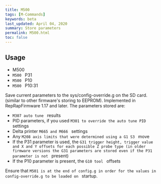 ```yaml
---
title: M500
tags: [M-Commands] 
keywords: beta 
last_updated: April 04, 2020 
summary: Store parameters 
permalink: M500.html
toc: false 
---
```



## Usage

* M500
* ` M500  ` P31
* ` M500  ` P10
* ` M500  ` P10:31

Save current parameters to the sys/config-override.g on the SD card. (similar to other firmware's storing to EEPROM). Implemented in RepRapFirmware 1.17 and later. The parameters stored are:

* ` M307 auto tune  ` results
* PID parameters, if you used ` M301 to override the auto tune PID  ` settings
* Delta printer ` M665 and M666  ` settings
* Any ` M208 axis limits that were determined using a G1 S3  ` move
* If the P31 parameter is used, the ` G31 trigger height, trigger value and X and Y offsets for each possible Z probe type (in older firmware versions the G31 parameters are stored even if the P31 parameter is not  ` present)
* If the P10 parameter is present, the ` G10 tool  ` offsets

Ensure that ` M501 is at the end of config.g in order for the values in config-override.g to be loaded on  ` startup.


